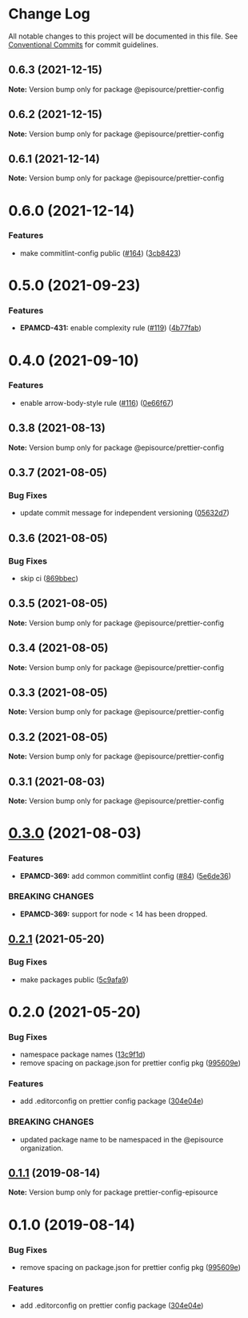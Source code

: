 # Change Log

All notable changes to this project will be documented in this file.
See [Conventional Commits](https://conventionalcommits.org) for commit guidelines.

## 0.6.3 (2021-12-15)

**Note:** Version bump only for package @episource/prettier-config





## 0.6.2 (2021-12-15)

**Note:** Version bump only for package @episource/prettier-config





## 0.6.1 (2021-12-14)

**Note:** Version bump only for package @episource/prettier-config





# 0.6.0 (2021-12-14)


### Features

* make commitlint-config public ([#164](https://github.com/EpisourceLLC/ts-js-styleguide/issues/164)) ([3cb8423](https://github.com/EpisourceLLC/ts-js-styleguide/commit/3cb8423da220c54a82d9b359556aae22bf2594fd))





# 0.5.0 (2021-09-23)


### Features

* **EPAMCD-431:** enable complexity rule ([#119](https://github.com/EpisourceLLC/ts-js-styleguide/issues/119)) ([4b77fab](https://github.com/EpisourceLLC/ts-js-styleguide/commit/4b77fab892151559eaffe565d910b3ac0d0260f1))





# 0.4.0 (2021-09-10)


### Features

* enable arrow-body-style rule ([#116](https://github.com/EpisourceLLC/ts-js-styleguide/issues/116)) ([0e66f67](https://github.com/EpisourceLLC/ts-js-styleguide/commit/0e66f67506dd3fa017d83250e49c64649690703e))





## 0.3.8 (2021-08-13)

**Note:** Version bump only for package @episource/prettier-config





## 0.3.7 (2021-08-05)


### Bug Fixes

* update commit message for independent versioning ([05632d7](https://github.com/EpisourceLLC/ts-js-styleguide/commit/05632d765182a9181ec1d29d52bc14b1c101c8ac))





## 0.3.6 (2021-08-05)


### Bug Fixes

* skip ci ([869bbec](https://github.com/EpisourceLLC/ts-js-styleguide/commit/869bbec8ae0ca77acd7ec98eaa097fd640414931))





## 0.3.5 (2021-08-05)

**Note:** Version bump only for package @episource/prettier-config





## 0.3.4 (2021-08-05)

**Note:** Version bump only for package @episource/prettier-config





## 0.3.3 (2021-08-05)

**Note:** Version bump only for package @episource/prettier-config





## 0.3.2 (2021-08-05)

**Note:** Version bump only for package @episource/prettier-config





## 0.3.1 (2021-08-03)

**Note:** Version bump only for package @episource/prettier-config





# [0.3.0](https://github.com/EpisourceLLC/ts-js-styleguide/compare/@episource/prettier-config@0.2.1...@episource/prettier-config@0.3.0) (2021-08-03)


### Features

* **EPAMCD-369:** add common commitlint config ([#84](https://github.com/EpisourceLLC/ts-js-styleguide/issues/84)) ([5e6de36](https://github.com/EpisourceLLC/ts-js-styleguide/commit/5e6de36e31e9c65a338f78f851e1c27b4a2616b3))


### BREAKING CHANGES

* **EPAMCD-369:** support for node < 14 has been dropped.





## [0.2.1](https://github.com/EpisourceLLC/ts-js-styleguide/compare/@episource/prettier-config@0.2.0...@episource/prettier-config@0.2.1) (2021-05-20)


### Bug Fixes

* make packages public ([5c9afa9](https://github.com/EpisourceLLC/ts-js-styleguide/commit/5c9afa92ce5e3b86d86b95309ff7a2acfd007878))





# 0.2.0 (2021-05-20)


### Bug Fixes

* namespace package names ([13c9f1d](https://github.com/EpisourceLLC/ts-js-styleguide/commit/13c9f1dc1cc97bf3039d76a5bd2f3d0baa77ebaa))
* remove spacing on package.json for prettier config pkg ([995609e](https://github.com/EpisourceLLC/ts-js-styleguide/commit/995609e539b0ebe37d2cfe06494659e0bf7a9fbe))


### Features

* add .editorconfig on prettier config package ([304e04e](https://github.com/EpisourceLLC/ts-js-styleguide/commit/304e04eb29e029b761010a7df115d17b3b410988))


### BREAKING CHANGES

* updated package name to be namespaced in the @episource organization.





## [0.1.1](https://github.com/EpisourceLLC/ts-js-styleguide/compare/prettier-config-episource@0.1.0...prettier-config-episource@0.1.1) (2019-08-14)

**Note:** Version bump only for package prettier-config-episource





# 0.1.0 (2019-08-14)


### Bug Fixes

* remove spacing on package.json for prettier config pkg ([995609e](https://github.com/EpisourceLLC/ts-js-styleguide/commit/995609e))


### Features

* add .editorconfig on prettier config package ([304e04e](https://github.com/EpisourceLLC/ts-js-styleguide/commit/304e04e))
